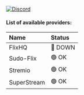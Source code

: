 <a href="https://discord.gg/xw9kfHRB"><img src="https://img.shields.io/discord/1309159394461614130?label=discord&labelColor=7289da&color=2c2f33&style=for-the-badge" alt="Discord"></a>

#### List of available providers:
| Name          | Status    |
| :-----------  | :-------  |
| FlixHQ | 🔴 DOWN |
| Sudo-Flix | 🟢 OK |
| Stremio | 🟢 OK |
| SuperStream | 🟢 OK |
